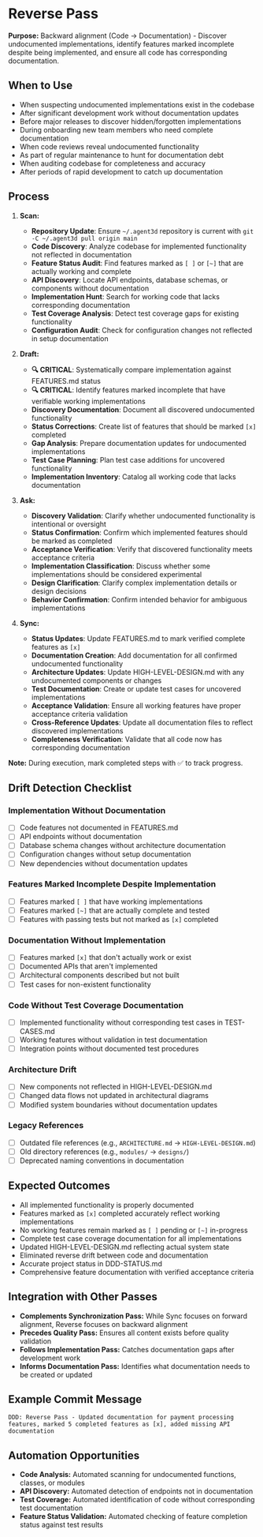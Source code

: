 # Reverse Pass

**Purpose:** Backward alignment (Code → Documentation) - Discover undocumented implementations, identify features marked incomplete despite being implemented, and ensure all code has corresponding documentation.

## When to Use
- When suspecting undocumented implementations exist in the codebase
- After significant development work without documentation updates
- Before major releases to discover hidden/forgotten implementations
- During onboarding new team members who need complete documentation
- When code reviews reveal undocumented functionality
- As part of regular maintenance to hunt for documentation debt
- When auditing codebase for completeness and accuracy
- After periods of rapid development to catch up documentation

## Process
1. **Scan:**
   - **Repository Update**: Ensure `~/.agent3d` repository is current with `git -C ~/.agent3d pull origin main`
   - **Code Discovery**: Analyze codebase for implemented functionality not reflected in documentation
   - **Feature Status Audit**: Find features marked as `[ ]` or `[~]` that are actually working and complete
   - **API Discovery**: Locate API endpoints, database schemas, or components without documentation
   - **Implementation Hunt**: Search for working code that lacks corresponding documentation
   - **Test Coverage Analysis**: Detect test coverage gaps for existing functionality
   - **Configuration Audit**: Check for configuration changes not reflected in setup documentation

2. **Draft:**
   - **🔍 CRITICAL**: Systematically compare implementation against FEATURES.md status
   - **🔍 CRITICAL**: Identify features marked incomplete that have verifiable working implementations
   - **Discovery Documentation**: Document all discovered undocumented functionality
   - **Status Corrections**: Create list of features that should be marked `[x]` completed
   - **Gap Analysis**: Prepare documentation updates for undocumented implementations
   - **Test Case Planning**: Plan test case additions for uncovered functionality
   - **Implementation Inventory**: Catalog all working code that lacks documentation

3. **Ask:**
   - **Discovery Validation**: Clarify whether undocumented functionality is intentional or oversight
   - **Status Confirmation**: Confirm which implemented features should be marked as completed
   - **Acceptance Verification**: Verify that discovered functionality meets acceptance criteria
   - **Implementation Classification**: Discuss whether some implementations should be considered experimental
   - **Design Clarification**: Clarify complex implementation details or design decisions
   - **Behavior Confirmation**: Confirm intended behavior for ambiguous implementations

4. **Sync:**
   - **Status Updates**: Update FEATURES.md to mark verified complete features as `[x]`
   - **Documentation Creation**: Add documentation for all confirmed undocumented functionality
   - **Architecture Updates**: Update HIGH-LEVEL-DESIGN.md with any undocumented components or changes
   - **Test Documentation**: Create or update test cases for uncovered implementations
   - **Acceptance Validation**: Ensure all working features have proper acceptance criteria validation
   - **Cross-Reference Updates**: Update all documentation files to reflect discovered implementations
   - **Completeness Verification**: Validate that all code now has corresponding documentation

**Note:** During execution, mark completed steps with ✅ to track progress.

## Drift Detection Checklist

### Implementation Without Documentation
- [ ] Code features not documented in FEATURES.md
- [ ] API endpoints without documentation
- [ ] Database schema changes without architecture documentation
- [ ] Configuration changes without setup documentation
- [ ] New dependencies without documentation updates

### Features Marked Incomplete Despite Implementation
- [ ] Features marked `[ ]` that have working implementations
- [ ] Features marked `[~]` that are actually complete and tested
- [ ] Features with passing tests but not marked as `[x]` completed

### Documentation Without Implementation
- [ ] Features marked `[x]` that don't actually work or exist
- [ ] Documented APIs that aren't implemented
- [ ] Architectural components described but not built
- [ ] Test cases for non-existent functionality

### Code Without Test Coverage Documentation
- [ ] Implemented functionality without corresponding test cases in TEST-CASES.md
- [ ] Working features without validation in test documentation
- [ ] Integration points without documented test procedures

### Architecture Drift
- [ ] New components not reflected in HIGH-LEVEL-DESIGN.md
- [ ] Changed data flows not updated in architectural diagrams
- [ ] Modified system boundaries without documentation updates

### Legacy References
- [ ] Outdated file references (e.g., `ARCHITECTURE.md` → `HIGH-LEVEL-DESIGN.md`)
- [ ] Old directory references (e.g., `modules/` → `designs/`)
- [ ] Deprecated naming conventions in documentation

## Expected Outcomes
- All implemented functionality is properly documented
- Features marked as `[x]` completed accurately reflect working implementations
- No working features remain marked as `[ ]` pending or `[~]` in-progress
- Complete test case coverage documentation for all implementations
- Updated HIGH-LEVEL-DESIGN.md reflecting actual system state
- Eliminated reverse drift between code and documentation
- Accurate project status in DDD-STATUS.md
- Comprehensive feature documentation with verified acceptance criteria

## Integration with Other Passes
- **Complements Synchronization Pass:** While Sync focuses on forward alignment, Reverse focuses on backward alignment
- **Precedes Quality Pass:** Ensures all content exists before quality validation
- **Follows Implementation Pass:** Catches documentation gaps after development work
- **Informs Documentation Pass:** Identifies what documentation needs to be created or updated

## Example Commit Message
`DDD: Reverse Pass - Updated documentation for payment processing features, marked 5 completed features as [x], added missing API documentation`

## Automation Opportunities
- **Code Analysis:** Automated scanning for undocumented functions, classes, or modules
- **API Discovery:** Automated detection of endpoints not in documentation
- **Test Coverage:** Automated identification of code without corresponding test documentation
- **Feature Status Validation:** Automated checking of feature completion status against test results
